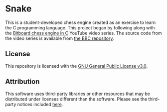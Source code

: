 # Snake
This is a student-developed chess engine created as an exercise to learn the C
programming language. This project began by following along with the
[Bitboard chess engine in C](https://youtu.be/QUNP-UjujBM) YouTube video
series. The source code from the video series is available from
[the BBC repository](https://github.com/maksimKorzh/bbc).
## License
This repository is licensed with the
[GNU General Public License v3.0](LICENSE.txt).
## Attribution
This software uses third-party libraries or other resources that may be
distributed under licenses different than the software. Please see the third-
party notices included [here](THIRD-PARTY-NOTICES.md).
